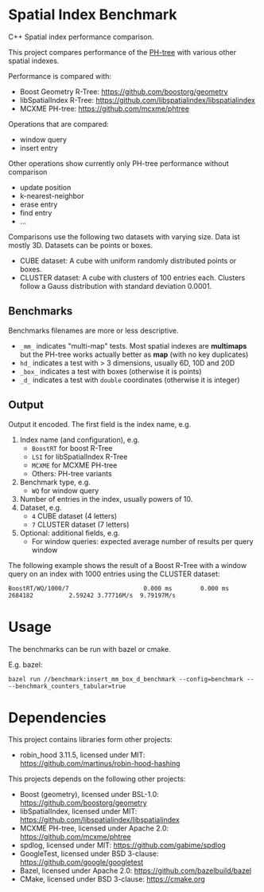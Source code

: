 # Spatial Index Benchmark

C++ Spatial index performance comparison. 

This project compares performance of the [PH-tree](http://phtree.org) with various other spatial indexes.


Performance is compared with:
* Boost Geometry R-Tree: https://github.com/boostorg/geometry
* libSpatialIndex R-Tree: https://github.com/libspatialindex/libspatialindex
* MCXME PH-tree: https://github.com/mcxme/phtree

Operations that are compared:
* window query
* insert entry

Other operations show currently only PH-tree performance without comparison
* update position
* k-nearest-neighbor
* erase entry
* find entry
* ... 

Comparisons use the following two datasets with varying size. Data ist mostly 3D. Datasets can be points or boxes.
* CUBE dataset: A cube with uniform randomly distributed points or boxes.
* CLUSTER dataset: A cube with clusters of 100 entries each. Clusters follow a Gauss distribution with standard deviation 0.0001.



## Benchmarks

Benchmarks filenames are more or less descriptive.
* `_mm_` indicates "multi-map" tests. Most spatial indexes are **multimaps** but the PH-tree works actually better as **map** (with no key duplicates)
* `hd_` indicates a test with > 3 dimensions, usually 6D, 10D and 20D
* `_box_` indicates a test with boxes (otherwise it is points)
* `_d_` indicates a test with `double` coordinates (otherwise it is integer)

## Output

Output it encoded. The first field is the index name, e.g.
1) Index name (and configuration), e.g.
   * `BoostRT` for boost R-Tree
   * `LSI` for libSpatialIndex R-Tree
   * `MCXME` for MCXME PH-tree
   * Others: PH-tree variants
2) Benchmark type, e.g.
   * `WQ` for window query
3) Number of entries in the index, usually powers of 10.
4) Dataset, e.g.
   * `4` CUBE dataset (4 letters)
   * `7` CLUSTER dataset (7 letters)
5) Optional: additional fields, e.g.
   * For window queries: expected average number of results per query window
   
The following example shows the result of a Boost R-Tree with a window query on an index with 1000 entries using the CLUSTER dataset:
```
BoostRT/WQ/1000/7                     0.000 ms        0.000 ms      2684182          2.59242 3.77716M/s  9.79197M/s
```




# Usage
The benchmarks can be run with bazel or cmake.

E.g. bazel:
```
bazel run //benchmark:insert_mm_box_d_benchmark --config=benchmark -- --benchmark_counters_tabular=true
```


# Dependencies

This project contains libraries form other projects:
* robin_hood 3.11.5, licensed under MIT: https://github.com/martinus/robin-hood-hashing

This projects depends on the following other projects:
* Boost (geometry), licensed under BSL-1.0: https://github.com/boostorg/geometry
* libSpatialIndex, licensed under MIT: https://github.com/libspatialindex/libspatialindex
* MCXME PH-tree, licensed under Apache 2.0: https://github.com/mcxme/phtree
* spdlog, licensed under MIT: https://github.com/gabime/spdlog
* GoogleTest, licensed under BSD 3-clause: https://github.com/google/googletest
* Bazel, licensed under Apache 2.0: https://github.com/bazelbuild/bazel
* CMake, licensed under BSD 3-clause: https://cmake.org


